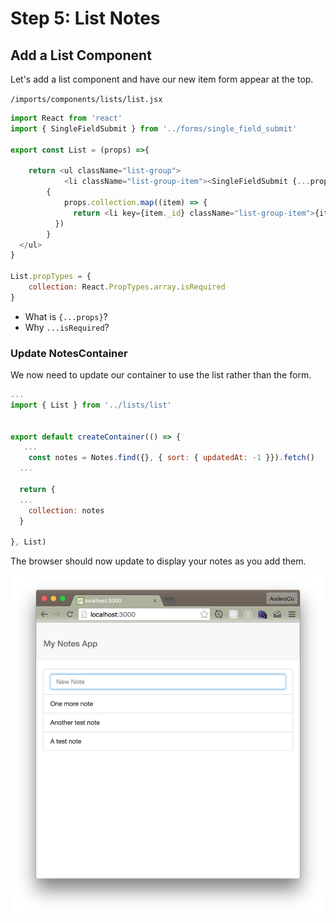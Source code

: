 # Step 5: List Notes

## Add a List Component
Let's add a list component and have our new item form appear at the top.

``` /imports/components/lists/list.jsx ```

```js
import React from 'react'
import { SingleFieldSubmit } from '../forms/single_field_submit'

export const List = (props) =>{

	return <ul className="list-group">
    	    <li className="list-group-item"><SingleFieldSubmit {...props} /></li>
	    { 
	    	props.collection.map((item) => {
	 	      return <li key={item._id} className="list-group-item">{item.content}</li>
	      })
	    }
  </ul>
}

List.propTypes = {
	collection: React.PropTypes.array.isRequired
}
```

 - What is ``` {...props} ```?
 - Why ``` ...isRequired ```?

### Update NotesContainer

We now need to update our container to use the list rather than the form.

```js
...
import { List } from '../lists/list'


export default createContainer(() => {
   ...
	const notes = Notes.find({}, { sort: { updatedAt: -1 }}).fetch()	
  ...
  
  return {
  ...
    collection: notes
  }

}, List)

```

The browser should now update to display your notes as you add them.


![Adding notes to the list](images/add-notes-to-list.png)


